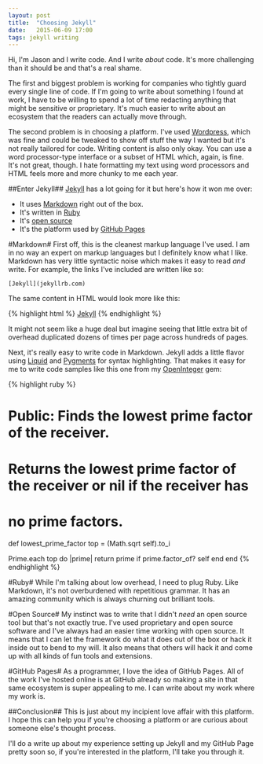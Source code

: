 ```yaml
---
layout: post
title:  "Choosing Jekyll"
date:   2015-06-09 17:00
tags: jekyll writing
---
```

Hi, I'm Jason and I write code. And I write _about_ code. It's more challenging than it should be and that's a real shame.

The first and biggest problem is working for companies who tightly guard every single line of code. If I'm going to write about something I found at work, I have to be willing to spend a lot of time redacting anything that might be sensitive or proprietary. It's much easier to write about an ecosystem that the readers can actually move through.

The second problem is in choosing a platform. I've used [Wordpress](https://wordpress.com), which was fine and could be tweaked to show off stuff the way I wanted but it's not really tailored for code. Writing content is also only okay. You can use a word processor-type interface or a subset of HTML which, again, is fine. It's not great, though. I hate formatting my text using word processors and HTML feels more and more chunky to me each year.

##Enter Jekyll##
[Jekyll](jekyllrb.com) has a lot going for it but here's how it won me over:

- It uses [Markdown](https://help.github.com/articles/github-flavored-markdown/) right out of the box.
- It's written in [Ruby](http://www.ruby-lang.org)
- It's [open source](https://github.com/jekyll/jekyll)
- It's the platform used by [GitHub Pages](https://pages.github.com/)

#Markdown#
First off, this is the cleanest markup language I've used. I am in no way an expert on markup languages but I definitely know what I like. Markdown has very little syntactic noise which makes it easy to read _and_ write. For example, the links I've included are written like so:

`[Jekyll](jekyllrb.com)`

The same content in HTML would look more like this:

{% highlight html %}
<a href="jekyllrb.com">Jekyll</a>
{% endhighlight %}

It might not seem like a huge deal but imagine seeing that little extra bit of overhead duplicated dozens of times per page across hundreds of pages.

Next, it's really easy to write code in Markdown. Jekyll adds a little flavor using [Liquid](https://github.com/Shopify/liquid/wiki) and [Pygments](http://pygments.org/) for syntax highlighting. That makes it easy for me to write code samples like this one from my [OpenInteger](https://github.com/jrconner384/open_integer) gem:

{% highlight ruby %}
# Public: Finds the lowest prime factor of the receiver.
#
# Returns the lowest prime factor of the receiver or nil if the receiver has
# no prime factors.
def lowest_prime_factor
  top = (Math.sqrt self).to_i

  Prime.each top do |prime|
    return prime if prime.factor_of? self
  end
end
{% endhighlight %}

#Ruby#
While I'm talking about low overhead, I need to plug Ruby. Like Markdown, it's not overburdened with repetitious grammar. It has an amazing community which is always churning out brilliant tools.

#Open Source#
My instinct was to write that I didn't _need_ an open source tool but that's not exactly true. I've used proprietary and open source software and I've always had an easier time working with open source. It means that I can let the framework do what it does out of the box or hack it inside out to bend to my will. It also means that others will hack it and come up with all kinds of fun tools and extensions.

#GitHub Pages#
As a programmer, I love the idea of GitHub Pages. All of the work I've hosted online is at GitHub already so making a site in that same ecosystem is super appealing to me. I can write about my work where my work is.

##Conclusion##
This is just about my incipient love affair with this platform. I hope this can  help you if you're choosing a platform or are curious about someone else's thought process.

I'll do a write up about my experience setting up Jekyll and my GitHub Page pretty soon so, if you're interested in the platform, I'll take you through it.
